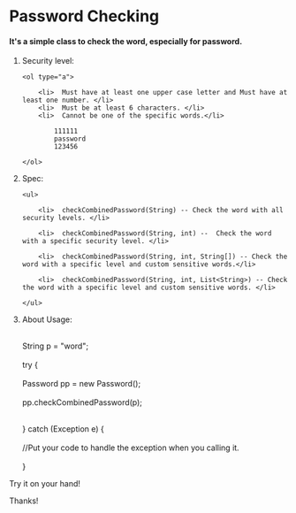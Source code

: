 Password Checking
============================

<html>

<body>
<h4>
It's a simple class to check the word, especially for password. 
</h4>

<ol type="1">

<li> Security level:

	<ol type="a">

 		<li>  Must have at least one upper case letter and Must have at least one number. </li>
 		<li>  Must be at least 6 characters. </li>
 		<li>  Cannot be one of the specific words.</li>

	 		111111
			password
	 		123456
  
 	</ol>
 </li>   
    
<li> Spec: 

	<ul>

  		<li>  checkCombinedPassword(String) -- Check the word with all security levels. </li>

  		<li>  checkCombinedPassword(String, int) --  Check the word with a specific security level. </li>
  
  		<li>  checkCombinedPassword(String, int, String[]) -- Check the word with a specific level and custom sensitive words.</li> 
  
  		<li>  checkCombinedPassword(String, int, List<String>) -- Check the word with a specific level and custom sensitive words. </li>

	</ul>

</li>
  
<li> About Usage:  

<p>
   
   <br> String p = "word"; <br>
   <br> try {<br>
   <br>      Password pp = new Password(); <br>
   <br>       pp.checkCombinedPassword(p);<br>

   <br> } catch (Exception e) { <br>
   <br>   //Put your code to handle the exception when you calling it. <br>
   <br> } <br>
    
</p>

</li>

</ol>


<p>
Try it on your hand!

Thanks!
</p>

</body>

</html>
